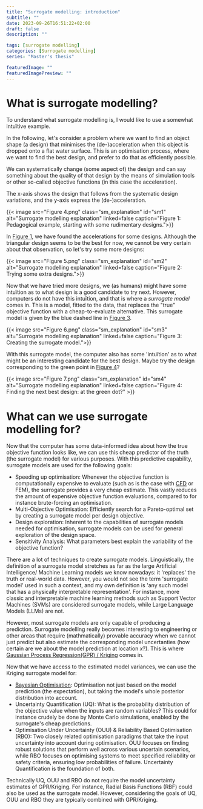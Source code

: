 ```yaml
---
title: "Surrogate modelling: introduction"
subtitle: ""
date: 2023-09-26T16:51:22+02:00
draft: false
description: ""

tags: [surrogate modelling]
categories: [Surrogate modelling]
series: "Master's thesis"

featuredImage: ""
featuredImagePreview: ""
---
```


# What is surrogate modelling?
To understand what surrogate modelling is, I would like to use a somewhat intuïtive example.

In the following, let's consider a problem where we want to find an object shape (a design) that minimises the (de-)acceleration when this object is dropped onto a flat water surface. This is an optimisation process, where we want to find the best design, and prefer to do that as efficiently possible. 

We can systematically change (some aspect of) the design and can say something about the quality of that design by the means of simulation tools or other so-called objective functions (in this case the acceleration).

The x-axis shows the design that follows from the systematic design variations, and the y-axis express the (de-)acceleration.

{{< image src="Figure 4.png" class="sm_explanation" id="sm1" alt="Surrogate modelling explanation" linked=false caption="Figure 1: Pedagogical example, starting with some rudimentary designs.">}}

In [Figure 1](#sm1), we have found the accelerations for some designs. Although the triangular design seems to be the best for now, we cannot be very certain about that observation, so let's try some more designs:

{{< image src="Figure 5.png" class="sm_explanation" id="sm2" alt="Surrogate modelling explanation" linked=false caption="Figure 2: Trying some extra designs.">}}

Now that we have tried more designs, we (as humans) might have some intuïtion as to what design is a good candidate to try next. However, computers do not have this intuïtion, and that is where a *surrogate model* comes in. This is a model, fitted to the data, that replaces the "true" objective function with a cheap-to-evaluate alternative. This surrogate model is given by the blue dashed line in [Figure 3](#sm3).
<!-- , which typically is very expensive to obtain. -->

{{< image src="Figure 6.png" class="sm_explanation" id="sm3" alt="Surrogate modelling explanation" linked=false caption="Figure 3: Creating the surrogate model.">}}

With this surrogate model, the computer also has some 'intuïtion' as to what might be an interesting candidate for the best design. Maybe try the design corresponding to the green point in [Figure 4](#sm4)?

{{< image src="Figure 7.png" class="sm_explanation" id="sm4" alt="Surrogate modelling explanation" linked=false caption="Figure 4: Finding the next best design: at the green dot?" >}}


# What can we use surrogate modelling for?
Now that the computer has some data-informed idea about how the true objective function looks like, we can use this cheap predictor of the truth (the surrogate model) for various purposes. With this predictive capability, surrogate models are used for the following goals:
- Speeding up optimisation: Whenever the objective function is computationally expensive to evaluate (such as is the case with [CFD](../../posts/CFD) or FEM), the surrogate provides a very cheap estimate. This vastly reduces the amount of expensive objective function evaluations, compared to for instance brute-forcing an optimisation.
- Multi-Objective Optimisation: Efficiently search for a Pareto-optimal set by creating a surrogate model per design objective.
- Design exploration: Inherent to the capabilities of surrogate models needed for optimisation, surrogate models can be used for general exploration of the design space.
- Sensitivity Analysis: What parameters best explain the variability of the objective function? 
<!-- The tuned hyperparameters in the  -->

There are a lot of techniques to create surrogate models. Linguistically, the definition of a surrogate model stretches as far as the large Artificial Intelligence/ Machine Learning models we know nowadays: it 'replaces' the truth or real-world data. However, you would not see the term 'surrogate model' used in such a context, and my own definition is 'any such model that has a physically interpretable representation'. For instance, more classic and interpretable machine learning methods such as Support Vector Machines (SVMs) are considered surrogate models, while Large Language Models (LLMs) are not. 

However, most surrogate models are only capable of producing a prediction. Surrogate modelling really becomes interesting to engineering or other areas that require (mathmatically) provable accuracy when we cannot just predict but also estimate the corresponding model uncertanties (how certain are we about the model prediction at location $x$?). This is where [Gaussian Process Regression(GPR) / Kriging](../../posts/kriging/) comes in. 

Now that we have access to the estimated model variances, we can use the Kriging surrogate model for:
- [Bayesian Optimisation](../../posts/mfEGO/): Optimisation not just based on the model prediction (the expectation), but taking the model's whole posterior distribution into account.
- Uncertainty Quantification (UQ): What is the probability distribution of the objective value when the inputs are random variables? This could for instance crudely be done by Monte Carlo simulations, enabled by the surrogate's cheap predictions.
- Optimisation Under Uncertainty (OUU) & Reliability Based Optimisation (RBO): Two closely related optimisation paradigms that take the input uncertainty into account during optimisation. OUU focuses on finding robust solutions that perform well across various uncertain scenarios, while RBO focuses on optimising systems to meet specified reliability or safety criteria, ensuring low probabilities of failure. Uncertainty Quantification is the foundation of both.

Technically UQ, OUU and RBO do not require the model uncertainty estimates of GPR/Kriging. For instance, Radial Basis Functions (RBF) could also be used as the surrogate model. However, considering the goals of UQ, OUU and RBO they are typically combined with GPR/Kriging.

<!-- - [Optimisation under uncertainty](../../posts/kriging/index.md#including-and-handling-noise) -->
